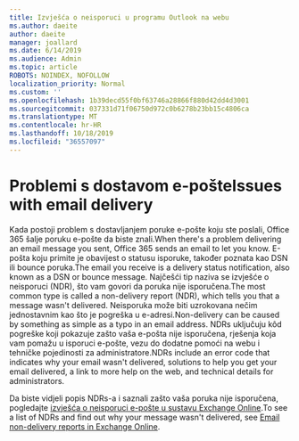 ```yaml
---
title: Izvješća o neisporuci u programu Outlook na webu
ms.author: daeite
author: daeite
manager: joallard
ms.date: 6/14/2019
ms.audience: Admin
ms.topic: article
ROBOTS: NOINDEX, NOFOLLOW
localization_priority: Normal
ms.custom: ''
ms.openlocfilehash: 1b39decd55f0bf63746a28866f880d42dd4d3001
ms.sourcegitcommit: 037331d71f06750d972c0b6278b23bb15c4806ca
ms.translationtype: MT
ms.contentlocale: hr-HR
ms.lasthandoff: 10/18/2019
ms.locfileid: "36557097"
---
```

# <a name="issues-with-email-delivery"></a><span data-ttu-id="cbcc5-102">Problemi s dostavom e-pošte</span><span class="sxs-lookup"><span data-stu-id="cbcc5-102">Issues with email delivery</span></span>

<span data-ttu-id="cbcc5-103">Kada postoji problem s dostavljanjem poruke e-pošte koju ste poslali, Office 365 šalje poruku e-pošte da biste znali.</span><span class="sxs-lookup"><span data-stu-id="cbcc5-103">When there's a problem delivering an email message you sent, Office 365 sends an email to let you know.</span></span> <span data-ttu-id="cbcc5-104">E-pošta koju primite je obavijest o statusu isporuke, također poznata kao DSN ili bounce poruka.</span><span class="sxs-lookup"><span data-stu-id="cbcc5-104">The email you receive is a delivery status notification, also known as a DSN or bounce message.</span></span> <span data-ttu-id="cbcc5-105">Najčešći tip naziva se izvješće o neisporuci (NDR), što vam govori da poruka nije isporučena.</span><span class="sxs-lookup"><span data-stu-id="cbcc5-105">The most common type is called a non-delivery report (NDR), which tells you that a message wasn't delivered.</span></span> <span data-ttu-id="cbcc5-106">Neisporuka može biti uzrokovana nečim jednostavnim kao što je pogreška u e-adresi.</span><span class="sxs-lookup"><span data-stu-id="cbcc5-106">Non-delivery can be caused by something as simple as a typo in an email address.</span></span> <span data-ttu-id="cbcc5-107">NDRs uključuju kôd pogreške koji pokazuje zašto vaša e-pošta nije isporučena, rješenja koja vam pomažu u isporuci e-pošte, vezu do dodatne pomoći na webu i tehničke pojedinosti za administratore.</span><span class="sxs-lookup"><span data-stu-id="cbcc5-107">NDRs include an error code that indicates why your email wasn't delivered, solutions to help you get your email delivered, a link to more help on the web, and technical details for administrators.</span></span>

<span data-ttu-id="cbcc5-108">Da biste vidjeli popis NDRs-a i saznali zašto vaša poruka nije isporučena, pogledajte [izvješća o neisporuci e-pošte u sustavu Exchange Online](https://docs.microsoft.com/exchange/mail-flow-best-practices/non-delivery-reports-in-exchange-online/non-delivery-reports-in-exchange-online).</span><span class="sxs-lookup"><span data-stu-id="cbcc5-108">To see a list of NDRs and find out why your message wasn't delivered, see [Email non-delivery reports in Exchange Online](https://docs.microsoft.com/exchange/mail-flow-best-practices/non-delivery-reports-in-exchange-online/non-delivery-reports-in-exchange-online).</span></span>